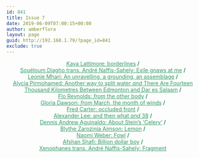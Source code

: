 ```yaml
---
id: 841
title: Issue 7
date: 2019-06-09T07:00:15+00:00
author: amberflora
layout: page
guid: http://192.168.1.79/?page_id=841
exclude: true
---
```

<p style="text-align: center;">
  <span style="color: #339966;"><a style="color: #339966;" href="/issues/issue-7/kaya-lattimore-borderlines/">Kaya Lattimore: borderlines</a> <strong>/</strong></span><br /> <span style="color: #339966;"><a style="color: #339966;" href="/issues/issue-7/soueloum-diagho-andre-naffis-sahely-exile/">Souéloum Diagho trans. André Naffis-Sahely: Exile gnaws at me</a> <strong>/</strong></span><br /> <span style="color: #339966;"><a style="color: #339966;" href="/issues/issue-7/leonie-mhari-an-unravelling/">Leonie Mhari: An unravelling, a grounding, an assemblage</a> <strong>/</strong></span><br /> <span style="color: #339966;"><a style="color: #339966;" href="/issues/issue-7/alycia-pirmohamed-two-poems/">Alycia Pirmohamed: Another way to split water <em>and</em> There Are Fourteen Thousand Kilometres Between Edmonton and Dar es Salaam</a> <strong>/</strong></span><br /> <span style="color: #339966;"><a style="color: #339966;" href="/issues/issue-7/flo-reynolds-the-other-body/">Flo Reynolds: <em>from</em> the other body</a> <strong>/</strong></span><br /> <span style="color: #339966;"><a style="color: #339966;" href="/issues/issue-7/gloria-dawson-march/">Gloria Dawson: <em>from</em> March, the month of winds</a> <strong>/</strong></span><br /> <span style="color: #339966;"><a style="color: #339966;" href="/issues/issue-7/fred-carter-occluded-front/">Fred Carter: occluded front</a> <strong>/</strong></span><br /> <span style="color: #339966;"><a style="color: #339966;" href="/issues/issue-7/alexander-lee-two-poems/">Alexander Lee: and then what <em>and</em> 38</a> <strong>/</strong></span><br /> <span style="color: #339966;"><a style="color: #339966;" href="/issues/issue-7/dennis-andrew-aguinaldo-about-steins-celery/">Dennis Andrew Aguinaldo: About Stein’s ‘Celery’</a> <strong>/</strong></span><br /> <span style="color: #339966;"><a style="color: #339966;" href="/issues/issue-7/blythe-zarozinia-aimson-lemon/">Blythe Zarozinia Aimson: Lemon</a> <strong>/</strong></span><br /> <span style="color: #339966;"><a style="color: #339966;" href="/issues/issue-7/naomi-weber-fowl/">Naomi Weber: Fowl</a> <strong>/</strong></span><br /> <span style="color: #339966;"><a style="color: #339966;" href="/issues/issue-7/afshan-shafi-billion-dollar-boy/">Afshan Shafi: Billion dollar boy</a> <strong>/</strong></span><br /> <span style="color: #339966;"><a style="color: #339966;" href="/issues/issue-7/xenophanes-andre-naffis-sahely-fragment/">Xenophanes trans. André Naffis-Sahely: Fragment</a></span>
</p>
